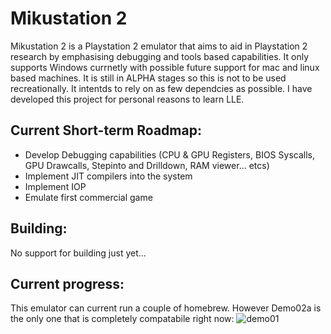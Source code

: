 # Mikustation 2

Mikustation 2 is a Playstation 2 emulator that aims to aid in Playstation 2 research by emphasising debugging and tools based capabilities. It only supports Windows currnetly with possible future support for mac and linux based machines. It is still in ALPHA stages so this is not to be used recreationally. It intentds to rely on as few dependcies as possible. I have developed this project for personal reasons to learn LLE.

## Current Short-term Roadmap:
- Develop Debugging capabilities (CPU & GPU Registers, BIOS Syscalls, GPU Drawcalls, Stepinto and Drilldown, RAM viewer... etcs)
- Implement JIT compilers into the system
- Implement IOP
- Emulate first commercial game

## Building:
No support for building just yet...

## Current progress:
This emulator can current run a couple of homebrew. However Demo02a is the only one that is completely compatabile right now:
![demo01](https://github.com/user-attachments/assets/f36002be-4fcf-4af9-a581-ec6d0980961c)
